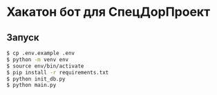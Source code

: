 # Хакатон бот для СпецДорПроект

## Запуск

```bash
$ cp .env.example .env
$ python -m venv env
$ source env/bin/activate
$ pip install -r requirements.txt
$ python init_db.py
$ python main.py
```
